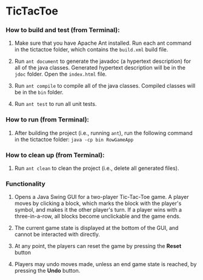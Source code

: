 # TicTacToe

### How to build and test (from Terminal):

1. Make sure that you have Apache Ant installed. Run each ant command in the tictactoe folder, which contains the `build.xml` build file.

2. Run `ant document` to generate the javadoc (a hypertext description) for all of the java classes. Generated hypertext description will be in the `jdoc` folder. Open the `index.html` file.

3. Run `ant compile` to compile all of the java classes. Compiled classes will be in the `bin` folder.

4. Run `ant test` to run all unit tests.

### How to run (from Terminal):

1. After building the project (i.e., running `ant`), run the following command in the tictactoe folder:
   `java -cp bin RowGameApp`

### How to clean up (from Terminal):

1. Run `ant clean` to clean the project (i.e., delete all generated files).

### Functionality

1. Opens a Java Swing GUI for a two-player Tic-Tac-Toe game. A player moves by clicking a block, which marks the block with the player's symbol, and makes it the other player's turn. If a player wins with a three-in-a-row, all blocks become unclickable and the game ends.

2. The current game state is displayed at the bottom of the GUI, and cannot be interacted with directly.

3. At any point, the players can reset the game by pressing the **Reset** button

4. Players may undo moves made, unless an end game state is reached, by pressing the **Undo** button.
